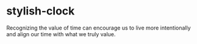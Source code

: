 # stylish-clock
Recognizing the value of time can encourage us to live more intentionally and align our time with what we truly value.
